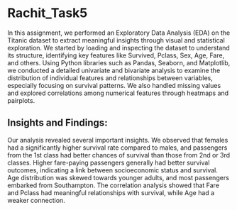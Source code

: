 # Rachit_Task5
In this assignment, we performed an Exploratory Data Analysis (EDA) on the Titanic dataset to extract meaningful insights through visual and statistical exploration. We started by loading and inspecting the dataset to understand its structure, identifying key features like Survived, Pclass, Sex, Age, Fare, and others. Using Python libraries such as Pandas, Seaborn, and Matplotlib, we conducted a detailed univariate and bivariate analysis to examine the distribution of individual features and relationships between variables, especially focusing on survival patterns. We also handled missing values and explored correlations among numerical features through heatmaps and pairplots.

## Insights and Findings:
Our analysis revealed several important insights. We observed that females had a significantly higher survival rate compared to males, and passengers from the 1st class had better chances of survival than those from 2nd or 3rd classes. Higher fare-paying passengers generally had better survival outcomes, indicating a link between socioeconomic status and survival. Age distribution was skewed towards younger adults, and most passengers embarked from Southampton. The correlation analysis showed that Fare and Pclass had meaningful relationships with survival, while Age had a weaker connection.
